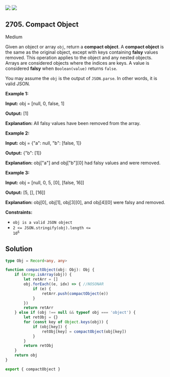 [![](https://img.shields.io/github/stars/javadev/LeetCode-in-Kotlin?label=Stars&style=flat-square)](https://github.com/javadev/LeetCode-in-Kotlin)
[![](https://img.shields.io/github/forks/javadev/LeetCode-in-Kotlin?label=Fork%20me%20on%20GitHub%20&style=flat-square)](https://github.com/javadev/LeetCode-in-Kotlin/fork)

## 2705\. Compact Object

Medium

Given an object or array `obj`, return a **compact object**. A **compact object** is the same as the original object, except with keys containing **falsy** values removed. This operation applies to the object and any nested objects. Arrays are considered objects where the indices are keys. A value is considered **falsy** when `Boolean(value)` returns `false`.

You may assume the `obj` is the output of `JSON.parse`. In other words, it is valid JSON.

**Example 1:**

**Input:** obj = [null, 0, false, 1]

**Output:** [1]

**Explanation:** All falsy values have been removed from the array.

**Example 2:**

**Input:** obj = {"a": null, "b": [false, 1]}

**Output:** {"b": [1]}

**Explanation:** obj["a"] and obj["b"][0] had falsy values and were removed.

**Example 3:**

**Input:** obj = [null, 0, 5, [0], [false, 16]]

**Output:** [5, [], [16]]

**Explanation:** obj[0], obj[1], obj[3][0], and obj[4][0] were falsy and removed.

**Constraints:**

*   `obj is a valid JSON object`
*   <code>2 <= JSON.stringify(obj).length <= 10<sup>6</sup></code>

## Solution

```typescript
type Obj = Record<any, any>

function compactObject(obj: Obj): Obj {
    if (Array.isArray(obj)) {
        let retArr = []
        obj.forEach((e, idx) => { //NOSONAR
            if (e) {
                retArr.push(compactObject(e))
            }
        })
        return retArr
    } else if (obj !== null && typeof obj === 'object') {
        let retObj = {}
        for (const key of Object.keys(obj)) {
            if (obj[key]) {
                retObj[key] = compactObject(obj[key])
            }
        }
        return retObj
    }
    return obj
}

export { compactObject }
```